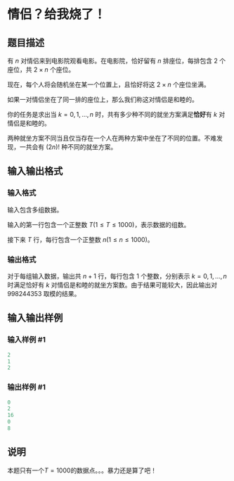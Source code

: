 # 情侣？给我烧了！

## 题目描述

有 $n$ 对情侣来到电影院观看电影。在电影院，恰好留有 $n$ 排座位，每排包含 $2$ 个座位，共 $2×n$ 个座位。

现在，每个人将会随机坐在某一个位置上，且恰好将这 $2 × n$ 个座位坐满。

如果一对情侣坐在了同一排的座位上，那么我们称这对情侣是和睦的。

你的任务是求出当 $k = 0, 1, ... , n$ 时，共有多少种不同的就坐方案满足**恰好**有 $k$ 对情侣是和睦的。

两种就坐方案不同当且仅当存在一个人在两种方案中坐在了不同的位置。不难发现，一共会有 $(2n)!$ 种不同的就坐方案。

## 输入输出格式

### 输入格式

输入包含多组数据。

输入的第一行包含一个正整数 $T(1 \leq T \leq 1000)$，表示数据的组数。

接下来 $T$ 行，每行包含一个正整数 $n(1 \leq n \leq 1000)$。

### 输出格式

对于每组输入数据，输出共 $n + 1$ 行，每行包含 $1$ 个整数，分别表示 $k = 0, 1, ..., n$ 时满足恰好有 $k$ 对情侣是和睦的就坐方案数。由于结果可能较大，因此输出对 $998244353$ 取模的结果。

## 输入输出样例

### 输入样例 #1

```cpp
2
1
2

```
### 输出样例 #1

```cpp
0
2
16
0
8

```
## 说明

本题只有一个$T=1000$的数据点。。。暴力还是算了吧！

